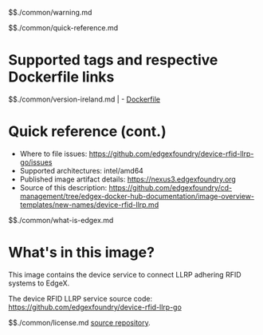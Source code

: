 $$./common/warning.md

$$./common/quick-reference.md

# Supported tags and respective Dockerfile links

$$./common/version-ireland.md |
        - [Dockerfile](https://github.com/edgexfoundry/device-rfid-llrp-go/blob/v2.0.0/Dockerfile)

# Quick reference (cont.)

- Where to file issues: https://github.com/edgexfoundry/device-rfid-llrp-go/issues
- Supported architectures: intel/amd64
- Published image artifact details: https://nexus3.edgexfoundry.org
- Source of this description: https://github.com/edgexfoundry/cd-management/tree/edgex-docker-hub-documentation/image-overview-templates/new-names/device-rfid-llrp.md

$$./common/what-is-edgex.md

# What's in this image?

This image contains the device service to connect LLRP adhering RFID systems to EdgeX.

The device RFID LLRP service source code: <https://github.com/edgexfoundry/device-rfid-llrp-go>

$$./common/license.md
[source repository](https://github.com/edgexfoundry/device-rfid-llrp-go/blob/v2.0.0/Attribution.txt).
